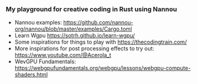 ### My playground for creative coding in Rust using Nannou

 - Nannou examples: https://github.com/nannou-org/nannou/blob/master/examples/Cargo.toml
 - Learn Wgpu https://sotrh.github.io/learn-wgpu/
 - Some inspirations for things to play with https://thecodingtrain.com/
 - More inspirations for post processing effects to try out: https://www.youtube.com/@Acerola_t
 - WevGPU Fundamentals: https://webgpufundamentals.org/webgpu/lessons/webgpu-compute-shaders.html
